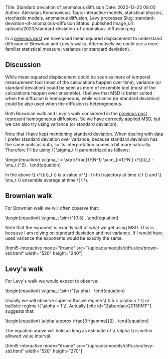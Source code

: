 Title: Standard deviation of anomalous diffusion
Date: 2020-12-22 08:00
Author: Aleksejus Kononovicius
Tags: interactive models, statistical physics, stochastic models, anomalous diffusion, Levy processes
Slug: standard-deviation-of-anomalous-diffusion
Status: published
Image_url: uploads/2020/standard-deviation-of-anomalous-diffusion.png

In a [previous post]({filename}/articles/2020/brief-introduction-into-anomalous-diffusion.md) we have
used mean squared displacement to understand diffusion of Brownian and Levy's
walks. Alternatively we could use a more familiar statistical measure: variance
(or standard deviation).<!--more-->

## Discussion

While mean squared displacement could be seen as more of temporal measurement
tool (most of the calculations happen over time), variance (or standard
deviation) could be seen as more of ensemble tool (most of the calculations
happen over ensemble). I believe that MSD is better suited when the diffusion
is homogeneous, while variance (or standard deviation) could be also used
when the diffusion is heterogeneous.

Both Brownian walk and Levy's walk considered in the
[previous post]({filename}/articles/2020/brief-introduction-into-anomalous-diffusion.md) represent
homogeneous diffusions. So we have correctly applied MSD, but we can also
try using variance (or standard deviation).

Note that I have kept mentioning standard deviation. When dealing with data
I prefer standard deviation over variance, because standard deviation has the
same units as data, so its interpretation comes a bit more naturally.
Therefore I'll be using \\\( \sigma\_t \\\) parametrized as follows:

\begin{equation}
    \sigma\_t = \sqrt{\frac{1}{N-1} \sum\_{i=1}^N ( x^{(i)}\_t - \mu\_t )^2} .
\end{equation}

In the above \\\( x^{(i)}\_t \\\) is a value of \\\( i \\\)-th trajectory at
time \\\( t \\\) and \\\( \mu\_t \\\) ensemble average at time \\\( t \\\).

## Brownian walk

For Brownian walk we will often observe that:

\begin{equation}
    \sigma\_t \sim t^{0.5} .
\end{equation}

Note that the exponent is exactly half of what we get using MSD. This is
because I am relying on standard deviation and not variance. If I would have
used variance the exponents would be exactly the same.

[html5-interactive mode="iframe"
src="/uploads/models/diffusion/brown-std.html" width="520" height="240"]

## Levy's walk

For Levy's walk we would expect to observe:

\begin{equation}
    \sigma\_t \sim t^{\alpha} .
\end{equation}

Usually we will observe super-diffusive regime \\\( 0.5 < \alpha < 1 \\\) or
ballistic regime \\\( \alpha = 1 \\\). Actually [cite id="Zaburdaev2015RMP"]
suggests that:

\begin{equation}
    \alpha \approx \frac{3-\gamma}{2} .
\end{equation}

The equation above will hold as long as estimate of \\\( \alpha \\\) is within
allowed value interval.

[html5-interactive mode="iframe"
src="/uploads/models/diffusion/levy-std.html" width="520" height="270"]


